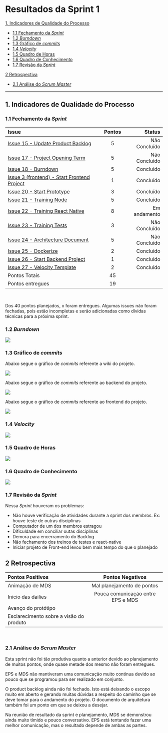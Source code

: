 # Resultados da Sprint 1

[1. Indicadores de Qualidade do Processo](#1-indicadores-de-qualidade-do-processo)
  - [1.1 Fechamento da _Sprint_](#11-fechamento-da-sprint)
  - [1.2 _Burndown_](#12-burndown)
  - [1.3 Gráfico de _commits_](#13-gráfico-de-commits)
  - [1.4 _Velocity_](#14-velocity)
  - [1.5 Quadro de Horas](#15-quadro-de-horas)
  - [1.6 Quadro de Conhecimento](#16-quadro-de-conhecimento)
  - [1.7 Revisão da _Sprint_](#17-revisão-da-sprint)
  
[2 Retrospectiva](#2-retrospectiva)
  - [2.1 Análise do _Scrum Master_](#21-análise-do-scrum-master) 

------

## 1. Indicadores de Qualidade do Processo

### 1.1 Fechamento da _Sprint_
| Issue       | Pontos     | Status     |
| :------------- | :----------: | -----------: |
| [Issue 15 - Update Product Backlog](https://github.com/fga-eps-mds/2020.1-Grupo2-wiki/issues/15)| 5 | Não Concluído
|[Issue 17 - Project Opening Term](https://github.com/fga-eps-mds/2020.1-Grupo2-wiki/issues/17) | 5 | Não Concluído 
[Issue 18 - Burndown](https://github.com/fga-eps-mds/2020.1-Grupo2-wiki/issues/18) | 5 | Concluído |
[Issue 3 (frontend) - Start Frontend Project](https://github.com/fga-eps-mds/2020.1-Grupo2-frontend/issues/3) | 1 | Concluído |
[Issue 20 - Start Prototype](https://github.com/fga-eps-mds/2020.1-Grupo2-wiki/issues/20) | 3 | Concluído |
[Issue 21 - Training Node](https://github.com/fga-eps-mds/2020.1-Grupo2-wiki/issues/21) | 5 | Concluído |
[Issue 22 - Training React Native](https://github.com/fga-eps-mds/2020.1-Grupo2-wiki/issues/22) | 8 | Em andamento |
[Issue 23 - Training Tests](https://github.com/fga-eps-mds/2020.1-Grupo2-wiki/issues/23) | 3 | Não Concluído |
[Issue 24 - Architecture Document](https://github.com/fga-eps-mds/2020.1-Grupo2-wiki/issues/12) | 5 | Não Concluído |
[Issue 25 - Dockerize](https://github.com/fga-eps-mds/2020.1-Grupo2-wiki/issues/25) | 2 | Concluído |
[Issue 26 - Start Backend Project](https://github.com/fga-eps-mds/2020.1-Grupo2-wiki/issues/26) | 1 | Concluído |
[Issue 27 - Velocity Template](https://github.com/fga-eps-mds/2020.1-Grupo2-wiki/issues/12) | 2 | Concluído |
| Pontos Totais | 45 | |
| Pontos entregues | 19 |  |

<br/>

Dos 40 pontos planejados, x foram entregues. Algumas issues não foram fechadas, pois estão incompletas e serão adicionadas como dívidas técnicas para a próxima sprint.

### 1.2 _Burndown_

![](img/burndown.jpg)

### 1.3 Gráfico de _commits_

Abaixo segue o gráfico de _commits_ referente a wiki do projeto.

![](img/commits.png)

Abaixo segue o gráfico de _commits_ referente ao backend do projeto.

![](img/commits_back.png)

Abaixo segue o gráfico de _commits_ referente ao frontend do projeto.

![](img/commits_front.png)

### 1.4 _Velocity_

![](img/velocity.jpg)

### 1.5 Quadro de Horas

![](img/hours.jpg)

### 1.6 Quadro de Conhecimento

![](img/knowledge_box.jpg)


### 1.7 Revisão da _Sprint_

Nessa _Sprint_ houveram os problemas:

* Não houve verificação de atividades durante a sprint dos membros. Ex: houve teste de outras disciplinas 
* Computador de um dos membros estragou 
* Dificuldade em conciliar outas disciplinas
* Demora para encerramento do Backlog
* Não fechamento dos treinos de testes e react-native
* Iniciar projeto de Front-end levou bem mais tempo do que o planejado

## 2 Retrospectiva

| Pontos Positivos | Pontos Negativos |
| :------------- | :----------: |
| Animação de MDS | Mal planejamento de pontos |
| Inicio das dailies | Pouca comunicação entre EPS e MDS |
| Avanço do protótipo |  |
| Esclarecimento sobre a visão do produto |  |

<br>

### 2.1 Análise do _Scrum Master_

Esta sprint não foi tão produtiva quanto a anterior 
devido ao planejamento de muitos pontos, onde quase 
metade dos mesmo não foram entregues.

EPS e MDS não mantiveram uma comunicação muito contínua 
devido ao pouco que se programou para ser realizado em 
conjunto.

O product backlog ainda não foi fechado. Isto está deixando o 
escopo muito em aberto e gerando muitas dúvidas a respeito do 
caminho que se deve tomar para o andamento do projeto. O 
documento de arquitetura também foi um ponto em que se deixou 
a desejar.

Na reunião de resultado da sprint e planejamento, MDS se demonstrou 
ainda muito tímido e pouco conversativo. EPS está tentando fazer uma 
melhor comunicação, mas o resultado depende de ambas as partes.